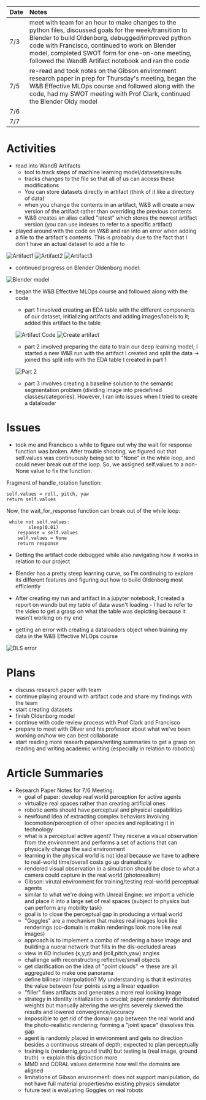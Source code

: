 | Date   | Notes
| :----- | :-------------------------------
|7/3 | meet with team for an hour to make changes to the python files, discussed goals for the week/transition to Blender to build Oldenborg, debugged/improved python code with Francisco, continued to work on Blender model, completed SWOT form for one-on-one meeting, followed the WandB Artifact notebook and ran the code
|7/5 | re-read and took notes on the Gibson environment research paper in prep for Thursday's meeting, began the W&B Effective MLOps course and followed along with the code, had my SWOT meeting with Prof Clark, continued the Blender Oldy model
|7/6 | 
|7/7 | 

# Activities

- read into WandB Artifacts
    - tool to track steps of machine learning model/datasets/results
    - tracks changes to the file so that all of us can access these modifications
    - You can store datasets directly in artifact (think of it like a directory of data)
    - when you change the contents in an artifact, W&B will create a new version of the artifact rather than overriding the previous contents
    - W&B creates an alias called "latest" which stores the newest artifact version (you can use indexes to refer to a specific artifact)
- played around with the code on W&B and ran into an error when adding a file to the artifact's contents. This is probably due to the fact that I don't have an actual dataset to add a file to


![Artifact1](/assets/2023-07-10/artifactpt1.png)
![Artifact2](/assets/2023-07-10/artifactpt2.png)
![Artifact3](/assets/2023-07-10/artifactpt3.png)

- continued progress on Blender Oldenborg model:

![Blender model](/assets/2023-07-10/blender.png)

- began the W&B Effective MLOps course and followed along with the code
    - part 1 involved creating an EDA table with the different components of our dataset, initializing artifacts and adding images/labels to it; added this artifact to the table

    ![Artifact Code](/assets/2023-07-10/artifactcode.png)
    ![Create artifact](/assets/2023-07-10/createartifact.png)


    - part 2 involved preparing the data to train our deep learning model; I started a new W&B run with the artifact I created and split the data -> joined this split info with the EDA table I created in part 1

    ![Part 2](/assets/2023-07-10/part2.png)   

    - part 3 involves creating a baseline solution to the semantic segmentation problem (dividing image into predefined classes/categories). However, I ran into issues when I tried to create a dataloader

# Issues
- took me and Francisco a while to figure out why the wait for response function was broken. After trouble shooting, we figured out that self.values was continuously being set to "None" in the while loop, and could never break out of the loop. So, we assigned self.values to a non-None value to fix the function:

Fragment of handle_rotation function:

```
self.values = roll, pitch, yaw
return self.values
```

Now, the wait_for_response function can break out of the while loop:

```
 while not self.values:
        sleep(0.01)
    response = self.values
    self.values = None
    return response
```
- Getting the artifact code debugged while also navigating how it works in relation to our project

- Blender has a pretty steep learning curve, so I'm continuing to explore its different features and figuring out how to build Oldenborg most efficiently 

- After creating my run and artifact in a jupyter notebook, I created a report on wandb but my table of data wasn't loading - I had to refer to the video to get a grasp on what the table was depicting because it wasn't working on my end

- getting an error with creating a dataloaders object when training my data in the W&B Effective MLOps course

![DLS error](/assets/2023-07-10/dataloaderserror.png)

# Plans

- discuss research paper with team
- continue playing around with artifact code and share my findings with the team
- start creating datasets
- finish Oldenborg model
- continue with code review process with Prof Clark and Francisco
- prepare to meet with Oliver and his professor about what we've been working on/how we can best collaborate
- start reading more researh papers/writing summaries to get a grasp on reading and writing academic writing (especially in relation to robotics)

# Article Summaries

- Research Paper Notes for 7/6 Meeting:
    - goal of paper: develop real world perception for active agents
    - virtualize real spaces rather than creating artificial ones
    - robotic aents should have perceptual and physical capabilities
    - newfound idea of extracting complex behaviors involving locomotion/perception of other species and replicating it in technology
    - what is a perceptual active agent? They receive a visual observation from the environment and performs a set of actions that can physically change the said environment
    - learning in the physical world is not ideal because we have to adhere to real-world time/overall costs go up dramatically
    - rendered visual observation in a simulation should be close to what a camera could capture in the real world (photorealism)
    - Gibson: virutal environment for training/testing real-world perceptual agents
    - similar to what we're doing with Unreal Engine: we import a vehicle and place it into a large set of real spaces (subject to physics but can perform any mobility task)
    - goal is to close the perceptual gap in producing a virtual world
    - "Goggles" are a mechanism that makes real images look like renderings (co-domain is makin renderings look more like real images)
    - approach is to implement a combo of rendering a base image and building a nueral network that fills in the dis-occluded areas
    - view in 6D includes (x,y,z) and (roll,pitch,yaw) angles
    - challenge with reconstructing reflective/small objects
    - get clarification on the idea of "point clouds" -> these are all aggregated to make one panorama
    - define bilinear interpolation? My understanding is that it estimates the value between four points using a linear equation 
    - "filler" fixes artifacts and generates a more real looking image
    - strategy in identity initialization is crucial; paper randomly distributed weights but manually altering the weights severely skewed the results and lowered convergence/accuracy 
    - impossible to get rid of the domain gap between the real world and the photo-realistic rendering; forming a "joint space" dissolves this gap
    - agent is randomly placed in environment and gets no direction besides a continuous stream of depth; expected to plan perceptually
    - training is (rendernig,ground truth) but testing is (real image, ground truth) -> explain this distinction more
    - MMD and CORAL values determine how well the domains are aligned
    - limitations of Gibson environment: does not support manipulation, do not have full material properties/no existing physics simulator
    - future test is evaluating Goggles on real robots
